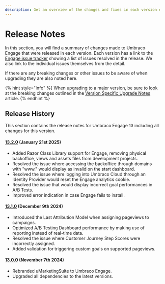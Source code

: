 ```yaml
---
description: Get an overview of the changes and fixes in each version of Umbraco Engage.
---
```


# Release Notes

In this section, you will find a summary of changes made to Umbraco Engage that were released in each version. Each version has a link to the [Engage issue tracker](https://github.com/umbraco/Umbraco.Engage.Issues/) showing a list of issues resolved in the release. We also link to the individual issues themselves from the detail.

If there are any breaking changes or other issues to be aware of when upgrading they are also noted here.

{% hint style="info" %}
When upgrading to a major version, be sure to look at the breaking changes outlined in the [Version Specific Upgrade Notes](upgrading/version-specific-upgrade-notes.md) article.
{% endhint %}

## Release History

This section contains the release notes for Umbraco Engage 13 including all changes for this version.

#### **[13.2.0](https://www.nuget.org/packages/Umbraco.Engage/13.2.0) (January 21st 2025)**
* Added Razor Class Library support for Engage, removing physical backoffice, views and assets files from development projects.
* Resolved the issue where accessing the backoffice through domains with "www." would display as invalid on the start dashboard.
* Resolved the issue where logging into Umbraco Cloud through an Identity Provider would reset the Engage analytics cookie.
* Resolved the issue that would display incorrect goal performances in A/B Tests.
* Improved error indication in case Engage fails to install.

#### **[13.1.0](https://www.nuget.org/packages/Umbraco.Engage/13.1.0) (December 9th 2024)**
* Introduced the Last Attribution Model when assigning pageviews to campaigns.
* Optimized A/B Testing Dashboard performance by making use of reporting instead of real-time data.
* Resolved the issue where Customer Journey Step Scores were incorrectly assigned.
* Added validation for triggering custom goals on supported pageviews.

#### **[13.0.0](https://www.nuget.org/packages/Umbraco.Engage/13.0.0) (November 7th 2024)**
* Rebranded uMarketingSuite to Umbraco Engage.
* Upgraded all dependencies to the latest versions.
